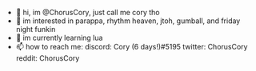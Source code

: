 - 👋 hi, im @ChorusCory, just call me cory tho 
- 👀 im interested in parappa, rhythm heaven, jtoh, gumball, and friday night funkin
- 🌱 im currently learning lua
- 📫 how to reach me:
discord: Cory (6 days!)#5195
twitter: ChorusCory
reddit: ChorusCory
